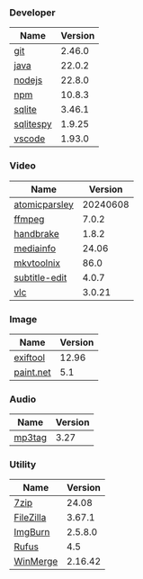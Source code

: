 
### Developer
Name                                                                       | Version
----                                                                       | -------
[git](https://github.com/git-for-windows/git/releases)                     | 2.46.0
[java](https://www.oracle.com/java/technologies/downloads/)                | 22.0.2
[nodejs](https://nodejs.org/en/download/current/)                          | 22.8.0
[npm](https://github.com/npm/cli)                                          | 10.8.3
[sqlite](http://www.sqlite.org/download.html)                              | 3.46.1
[sqlitespy](http://www.yunqa.de/delphi/doku.php/products/sqlitespy/index)  | 1.9.25
[vscode](https://code.visualstudio.com/updates)                            | 1.93.0

### Video
Name                                                                       | Version
----                                                                       | -------
[atomicparsley](https://github.com/wez/atomicparsley)                      | 20240608
[ffmpeg](http://www.ffmpeg.org/download.html)                              | 7.0.2
[handbrake](http://handbrake.fr/downloads.php)                             | 1.8.2
[mediainfo](http://mediaarea.net/us/MediaInfo/Download/Windows)            | 24.06
[mkvtoolnix](https://mkvtoolnix.download/downloads.html)                   | 86.0
[subtitle-edit](https://github.com/SubtitleEdit/subtitleedit/releases)     | 4.0.7
[vlc](https://www.videolan.org/vlc/download-windows.html)                  | 3.0.21

### Image
Name                                                                       | Version
----                                                                       | -------
[exiftool](http://www.sno.phy.queensu.ca/~phil/exiftool/)                  | 12.96
[paint.net](http://www.getpaint.net/download.html)                         | 5.1

### Audio
Name                                                                       | Version
----                                                                       | -------
[mp3tag](http://www.mp3tag.de/en/download.html)                            | 3.27

### Utility
Name                                                                       | Version
----                                                                       | -------
[7zip](http://www.7-zip.org/download.html)                                 | 24.08
[FileZilla](https://filezilla-project.org/download.php?show_all=1)         | 3.67.1
[ImgBurn](http://www.imgburn.com/index.php?act=download)                   | 2.5.8.0
[Rufus](https://github.com/pbatard/rufus/releases)                         | 4.5
[WinMerge](http://winmerge.org/downloads/)                                 | 2.16.42
